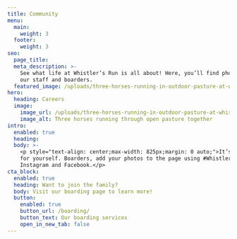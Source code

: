 ```yaml
---
title: Community
menu:
  main:
    weight: 3
  footer:
    weight: 3
seo:
  page_title:
  meta_description: >-
    See what life at Whistler’s Run is all about! Here, you’ll find photos from
    our staff and boarders.
  featured_image: /uploads/three-horses-running-in-outdoor-pasture-at-whistlers-run.jpg
hero:
  heading: Careers
  image:
    image_url: /uploads/three-horses-running-in-outdoor-pasture-at-whistlers-run.jpg
    image_alt: Three horses running through open pasture together
intro:
  enabled: true
  heading:
  body: >-
    <p style="text-align: center;max-width: 825px;margin: 0 auto;">It’s a good life here at Whistler’s Run! Don’t take our word for it—see
    for yourself. Boarders, add your photos to the page using #WhistlersRun on
    Instagram and Facebook.</p>
cta_block:
  enabled: true
  heading: Want to join the family?
  body: Visit our boarding page to learn more!
  button:
    enabled: true
    button_url: /boarding/
    button_text: Our boarding services
    open_in_new_tab: false
---
```

